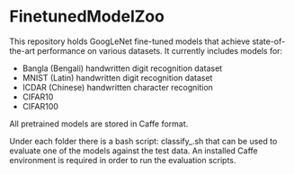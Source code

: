# FinetunedModelZoo
This repository holds GoogLeNet fine-tuned models that achieve state-of-the-art performance on various datasets. It currently includes models for:

* Bangla (Bengali) handwritten digit recognition dataset
* MNIST (Latin) handwritten digit recognition dataset
* ICDAR (Chinese) handwritten character recognition 
* CIFAR10
* CIFAR100

All pretrained models are stored in Caffe format.

Under each folder there is a bash script: classify_<dataset>.sh that can be used to evaluate one of the models against the test data.
An installed Caffe environment is required in order to run the evaluation scripts.